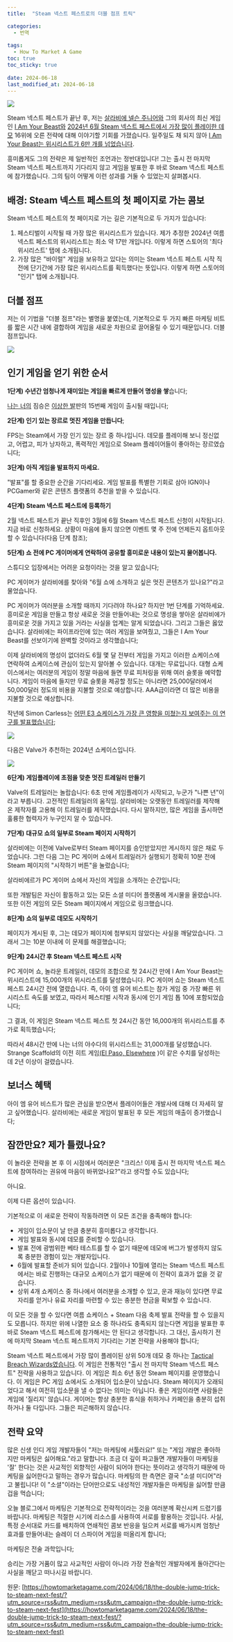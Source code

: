 ```yaml
---
title:  "Steam 넥스트 페스트로의 더블 점프 트릭"

categories:
  - 번역
  
tags:
  - How To Market A Game
toc: true
toc_sticky: true
 
date: 2024-06-18
last_modified_at: 2024-06-18
---
```

![](https://howtomarketagame.com/wp-content/uploads/2024/06/IAMYOURBEAST.jpg)

Steam 넥스트 페스트가 끝난 후, 저는 [살라비에 넬슨 주니어와](https://x.com/WritNelson) 그의 회사의 최신 게임인 [I Am Your Beast와](https://store.steampowered.com/app/1876590/I_Am_Your_Beast/) [2024년 6월 Steam 넥스트 페스트에서 가장 많이 플레이한 데모](https://store.steampowered.com/sale/nextfestmostplayed) 16위에 오른 전략에 대해 이야기할 기회를 가졌습니다. 일주일도 채 되지 않아 [I Am Your Beast는 위시리스트가 6만 개를 넘었습니다](https://twitter.com/WritNelson/status/1802065405831446599).

흥미롭게도 그의 전략은 제 일반적인 조언과는 정반대입니다! 그는 출시 전 마지막 Steam 넥스트 페스트까지 기다리지 않고 게임을 발표한 후 바로 Steam 넥스트 페스트에 참가했습니다. 그의 팀이 어떻게 이런 성과를 거둘 수 있었는지 살펴봅시다.

## 배경: Steam 넥스트 페스트의 첫 페이지로 가는 콤보

Steam 넥스트 페스트의 첫 페이지로 가는 길은 기본적으로 두 가지가 있습니다:

1.  페스티벌이 시작될 때 가장 많은 위시리스트가 있습니다. 제가 추정한 2024년 여름 넥스트 페스트의 위시리스트는 최소 약 17만 개입니다. 이렇게 하면 스토어의 '최다 위시리스트' 탭에 소개됩니다.
2.  가장 많은 "바이럴" 게임을 보유하고 있다는 의미는 Steam 넥스트 페스트 시작 직전에 단기간에 가장 많은 위시리스트를 획득했다는 뜻입니다. 이렇게 하면 스토어의 "인기" 탭에 소개됩니다.

## 더블 점프

저는 이 기법을 "더블 점프"라는 별명을 붙였는데, 기본적으로 두 가지 빠른 마케팅 비트를 짧은 시간 내에 결합하여 게임을 새로운 차원으로 끌어올릴 수 있기 때문입니다. 더블 점프입니다.

![](https://howtomarketagame.com/wp-content/uploads/2024/06/image-4-1024x788.png)

## 인기 게임을 얻기 위한 순서

**1단계) 수년간 엄청나게 재미있는 게임을 빠르게 만들어 명성을 쌓**습니다;

[나는 너의](https://store.steampowered.com/app/1876590/I_Am_Your_Beast/) 짐승은 [이상한 발](https://www.strangescaffold.com/)판의 15번째 게임이 출시될 때입니다;

**2단계) 인기 있는 장르로 멋진 게임을 만듭니다**;

FPS는 Steam에서 가장 인기 있는 장르 중 하나입니다. 데모를 플레이해 보니 정신없고, 어렵고, 피가 낭자하고, 폭력적인 게임으로 Steam 플레이어들이 좋아하는 장르였습니다;

**3단계) 아직 게임을 발표하지 마세요.**

"발표"를 할 중요한 순간을 기다리세요. 게임 발표를 특별한 기회로 삼아 IGN이나 PCGamer와 같은 콘텐츠 플랫폼의 추천을 받을 수 있습니다.

**4단계) Steam 넥스트 페스트에 등록하기**

2월 넥스트 페스트가 끝난 직후인 3월에 6월 Steam 넥스트 페스트 신청이 시작됩니다. 지금 바로 신청하세요. 상황이 마음에 들지 않으면 이벤트 몇 주 전에 언제든지 옵트아웃할 수 있습니다(다음 단계 참조);

**5단계) 쇼 전에 PC 게이머에게 연락하여 공유할 흥미로운 내용이 있는지 물어봅니다.**

스튜디오 입장에서는 어려운 요청이라는 것을 알고 있습니다;

PC 게이머가 살라비에를 찾아와 "6월 쇼에 소개하고 싶은 멋진 콘텐츠가 있나요?"라고 물었습니다.

PC 게이머가 여러분을 소개할 때까지 기다려야 하나요? 하지만 1번 단계를 기억하세요. 흥미로운 게임을 만들고 항상 새로운 것을 만들어내는 것으로 명성을 쌓아온 살라비에가 흥미로운 것을 가지고 있을 거라는 사실을 업계는 알게 되었습니다. 그리고 그들은 옳았습니다. 살라비에는 파이프라인에 있는 여러 게임을 보여줬고, 그들은 I Am Your Beast를 선보이기에 완벽할 것이라고 생각했습니다;

이제 살라비에의 명성이 없더라도 6월 몇 달 전부터 게임을 가지고 이러한 쇼케이스에 연락하여 쇼케이스에 관심이 있는지 알아볼 수 있습니다. 대개는 무료입니다. 대형 쇼케이스에서는 여러분의 게임이 정말 마음에 들면 무료 피처링을 위해 여러 슬롯을 예약합니다. 게임이 마음에 들지만 무료 슬롯을 제공할 정도는 아니라면 25,000달러에서 50,000달러 정도의 비용을 지불할 것으로 예상합니다. AAA급이라면 더 많은 비용을 지불할 것으로 예상합니다.

작년에 Simon Carless는 [어떤 E3 쇼케이스가 가장 큰 영향을 미쳤는지 보여주는 이 연구를 발표했습니다](https://newsletter.gamediscover.co/p/analysis-which-not-e3-games-hit-it?utm_source=publication-search);

![](https://howtomarketagame.com/wp-content/uploads/2024/06/image-5.png)

다음은 Valve가 추천하는 2024년 쇼케이스입니다.

![](https://howtomarketagame.com/wp-content/uploads/2024/06/image-6.png)

**6단계) 게임플레이에 초점을 맞춘 멋진 트레일러 만들기**

Valve의 트레일러는 놀랍습니다: 6초 만에 게임플레이가 시작되고, 누군가 "나쁜 년"이라고 부릅니다. 고전적인 트레일러의 움직임. 살라비에는 오랫동안 트레일러를 제작해 온 제작자를 고용해 이 트레일러를 제작했습니다. 다시 말하지만, 많은 게임을 출시하면 훌륭한 협력자가 누구인지 알 수 있습니다.

**7단계)** **대규모 쇼의 일부로 Steam 페이지 시작하기**

살라비에는 이전에 Valve로부터 Steam 페이지를 승인받았지만 게시하지 않은 채로 두었습니다. 그런 다음 그는 PC 게이머 쇼에서 트레일러가 실행되기 정확히 10분 전에 Steam 페이지의 "시작하기 버튼"을 눌렀습니다;

살라비에르가 PC 게이머 쇼에서 자신의 게임을 소개하는 순간입니다;

또한 개발팀은 자신이 활동하고 있는 모든 소셜 미디어 플랫폼에 게시물을 올렸습니다. 또한 이전 게임의 모든 Steam 페이지에서 게임으로 링크했습니다.

**8단계) 쇼의 일부로 데모도 시작하기**

페이지가 게시된 후, 그는 데모가 페이지에 첨부되지 않았다는 사실을 깨달았습니다. 그래서 그는 10분 이내에 이 문제를 해결했습니다;

**9단계) 24시간 후 Steam 넥스트 페스트 시작**

PC 게이머 쇼, 놀라운 트레일러, 데모의 조합으로 첫 24시간 만에 I Am Your Beast는 위시리스트에 15,000개의 위시리스트를 달성했습니다. PC 게이머 쇼는 Steam 넥스트 페스트 24시간 전에 열렸습니다. 즉, 아이 엠 유어 비스트는 참가 게임 중 가장 빠른 위시리스트 속도를 보였고, 따라서 페스티벌 시작과 동시에 인기 게임 톱 10에 포함되었습니다;

그 결과, 이 게임은 Steam 넥스트 페스트 첫 24시간 동안 16,000개의 위시리스트를 추가로 획득했습니다;

따라서 48시간 만에 나는 너의 야수다의 위시리스트는 31,000개를 달성했습니다. Strange Scaffold의 이전 히트 게임[(El Paso, Elsewhere](https://store.steampowered.com/app/1546310/El_Paso_Elsewhere/) )이 같은 수치를 달성하는 데 2년 이상이 걸렸습니다.

## 보너스 혜택

아이 엠 유어 비스트가 많은 관심을 받으면서 플레이어들은 개발사에 대해 더 자세히 알고 싶어했습니다. 살라비에는 새로운 게임이 발표된 후 모든 게임의 매출이 증가했습니다;

## 잠깐만요? 제가 틀렸나요?

이 놀라운 전략을 본 후 이 시점에서 여러분은 "크리스! 이제 출시 전 마지막 넥스트 페스트에 참여하라는 권유에 마음이 바뀌었나요?"라고 생각할 수도 있습니다;

아니요.

이제 다른 옵션이 있습니다.

기본적으로 이 새로운 전략이 작동하려면 이 모든 조건을 충족해야 합니다:

*   게임이 입소문이 날 만큼 충분히 흥미롭다고 생각합니다.
*   게임 발표와 동시에 데모를 준비할 수 있습니다.
*   발표 전에 광범위한 베타 테스트를 할 수 없기 때문에 데모에 버그가 발생하지 않도록 충분한 경험이 있는 개발자입니다.
*   6월에 발표할 준비가 되어 있습니다. 2월이나 10월에 열리는 Steam 넥스트 페스트에서는 바로 진행하는 대규모 쇼케이스가 없기 때문에 이 전략이 효과가 없을 것 같습니다.
*   상위 4개 쇼케이스 중 하나에서 여러분을 소개할 수 있고, 운과 재능이 있다면 무료 자리를 얻거나 유료 자리를 마련할 수 있는 충분한 현금을 확보할 수 있습니다.

이 모든 것을 할 수 있다면 여름 쇼케이스 + Steam 다음 축제 발표 전략을 할 수 있을지도 모릅니다. 하지만 위에 나열한 요소 중 하나라도 충족되지 않는다면 게임을 발표한 후 바로 Steam 넥스트 페스트에 참가해서는 안 된다고 생각합니다. 그 대신, 출시하기 전에 마지막 Steam 넥스트 페스트까지 기다리는 기본 전략을 사용해야 합니다;

Steam 넥스트 페스트에서 가장 많이 플레이된 상위 50개 데모 중 하나는 [Tactical Breach Wizards였습니다](https://store.steampowered.com/app/1043810/Tactical_Breach_Wizards/). 이 게임은 전통적인 "출시 전 마지막 Steam 넥스트 페스트" 전략을 사용하고 있습니다. 이 게임은 최소 6년 동안 Steam 페이지를 운영했습니다. 이 게임은 PC 게임 쇼에서도 소개되어 입소문이 났습니다. Steam 페이지가 오래되었다고 해서 여전히 입소문을 낼 수 없다는 의미는 아닙니다. 좋은 게임이라면 사람들은 게임에 '질리지' 않습니다. 게이머는 항상 충분한 휴식을 취하거나 카페인을 충분히 섭취하거나 둘 다입니다. 그들은 피곤해하지 않습니다.

## 전략 요약

많은 신생 인디 게임 개발자들이 "저는 마케팅에 서툴러요!" 또는 "게임 개발은 좋아하지만 마케팅은 싫어해요."라고 말합니다. 조금 더 깊이 파고들면 개발자들이 마케팅을 '잘' 한다는 것은 사교적인 외향적인 사람이 되어야 한다는 뜻이라고 생각하기 때문에 마케팅을 싫어한다고 말하는 경우가 많습니다. 마케팅의 한 측면은 결국 "소셜 미디어"라고 불립니다! 이 "소셜"이라는 단어만으로도 내성적인 개발자들은 마케팅을 싫어할 만큼 겁을 먹습니다;

오늘 블로그에서 마케팅은 기본적으로 전략적이라는 것을 여러분께 확신시켜 드렸기를 바랍니다. 마케팅은 적절한 시기에 리소스를 사용하여 서로를 활용하는 것입니다. 사실, 특정 순서대로 카드를 배치하여 연쇄적인 콤보 반응을 일으켜 서로를 배가시켜 엄청난 효과를 만들어내는 슬레이 더 스파이어 게임을 떠올리게 합니다;

마케팅은 전술 과학입니다;

승리는 가장 거품이 많고 사교적인 사람이 아니라 가장 전술적인 개발자에게 돌아간다는 사실을 깨닫고 떠나시길 바랍니다.

원문: [https://howtomarketagame.com/2024/06/18/the-double-jump-trick-to-steam-next-fest/?utm_source=rss&utm_medium=rss&utm_campaign=the-double-jump-trick-to-steam-next-fest](https://howtomarketagame.com/2024/06/18/the-double-jump-trick-to-steam-next-fest/?utm_source=rss&utm_medium=rss&utm_campaign=the-double-jump-trick-to-steam-next-fest)